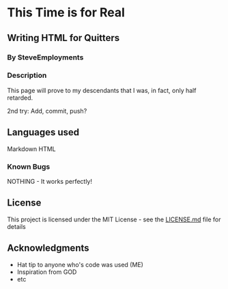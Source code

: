 # This Time is for Real

## Writing HTML for Quitters

### By SteveEmployments

### Description

This page will prove to my descendants that I was, in fact, only half retarded.

2nd try: Add, commit, push?

## Languages used

Markdown
HTML

### Known Bugs

NOTHING - It works perfectly!

## License

This project is licensed under the MIT License - see the [LICENSE.md](LICENSE.md) file for details

## Acknowledgments

* Hat tip to anyone who's code was used (ME)
* Inspiration from GOD
* etc
